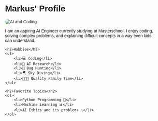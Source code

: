 <!DOCTYPE html>
<html lang="en">
<head>
    <meta charset="UTF-8">
    <meta name="viewport" content="width=device-width, initial-scale=1.0">
    <title>Markus' Profile</title>
    <style>
        body {
            font-family: Arial, sans-serif;
            text-align: left;
            margin: 0;
            padding: 20px;
        }
        img {
            border-radius: 15px;
            max-width: 30%;
            height: auto;
            display: block;
        }
        ul, ol {
            display: block;
            text-align: left;
            padding-left: 20px;
        }
    </style>
</head>
<body>
    <h1>Markus' Profile</h1>
    <img src="https://i.imgur.com/clQkGcU.jpg" alt="AI and Coding">
    <p>I am an aspiring AI Engineer currently studying at Masterschool. I enjoy coding, solving complex problems, and explaining difficult concepts in a way even kids can understand.</p>

    <h2>Hobbies</h2>
    <ul>
        <li>💻 Coding</li>
        <li>🤖 AI Research</li>
        <li>🐞 Bug Hunting</li>
        <li>🪂 Sky Diving</li>
        <li>🧑‍🧒‍🧒 Quality Family Time</li>
    </ul>

    <h2>Favorite Topics</h2>
    <ol>
        <li>Python Programming 🐍</li>
        <li>Machine Learning 📊</li>
        <li>AI Ethics and its problems ⚖️</li>
    </ol>
</body>
</html>
